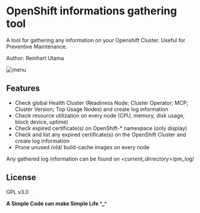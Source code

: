 # OpenShift informations gathering tool

A tool for gathering any information on your Openshift Cluster. Useful for Preventive Maintenance.

Author: Reinhart Utama

![menu](static/1.jpg)

## Features

* Check global Health Cluster (Readiness Node; Cluster Operator;  MCP; Cluster Version; Top Usage Nodes) and create log information
* Check resource utilization on every node (CPU, memory, disk usage, block device, uptime)
* Check expired certificate(s) on OpenShift-* namespace (only display)
* Check and list any expired certificate(s) on the OpenShift Cluster and create log information
* Prune unused /old/ build-cache images on every node

Any gathered log information can be found on  _<current_dirrectory>_/pm_log/

## License

GPL v3.0

**A Simple Code can make Simple Life ^_^**
